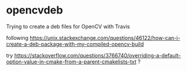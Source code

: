 # opencvdeb
Trying to create a deb files for OpenCV with Travis

following
https://unix.stackexchange.com/questions/46122/how-can-i-create-a-deb-package-with-my-compiled-opencv-build

try
https://stackoverflow.com/questions/3766740/overriding-a-default-option-value-in-cmake-from-a-parent-cmakelists-txt
?

